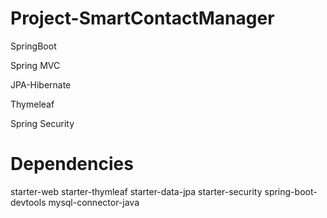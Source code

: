 # Project-SmartContactManager

SpringBoot 

Spring MVC

JPA-Hibernate 

Thymeleaf 

Spring Security 




# Dependencies
starter-web
starter-thymleaf
starter-data-jpa
starter-security
spring-boot-devtools
mysql-connector-java

 
